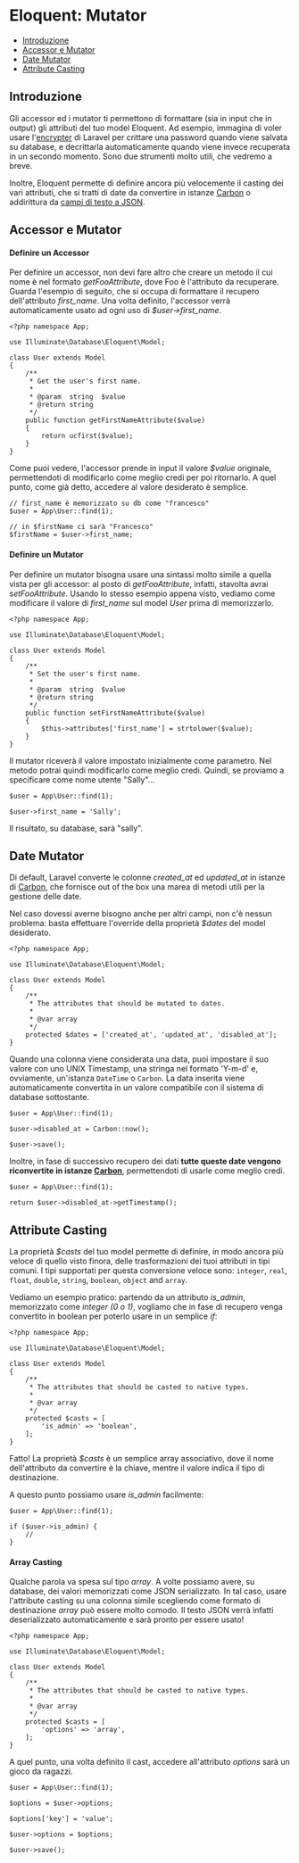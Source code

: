 # Eloquent: Mutator

- [Introduzione](#introduzione)
- [Accessor e Mutator](#accessor-mutator)
- [Date Mutator](#date-mutator)
- [Attribute Casting](#attribute-casting)

<a name="introduzione"></a>
## Introduzione

Gli accessor ed i mutator ti permettono di formattare (sia in input che in output) gli attributi del tuo model Eloquent. Ad esempio, immagina di voler usare l'[encrypter](/crittografia) di Laravel per crittare una password quando viene salvata su database, e decrittarla automaticamente quando viene invece recuperata in un secondo momento. Sono due strumenti molto utili, che vedremo a breve.

Inoltre, Eloquent permette di definire ancora più velocemente il casting dei vari attributi, che si tratti di date da convertire in istanze [Carbon](https://github.com/briannesbitt/Carbon) o addirittura da [campi di testo a JSON](#attribute-casting).

<a name="accessor-mutator"></a>
## Accessor e Mutator

#### Definire un Accessor

Per definire un accessor, non devi fare altro che creare un metodo il cui nome è nel formato _getFooAttribute_, dove Foo è l'attributo da recuperare. Guarda l'esempio di seguito, che si occupa di formattare il recupero dell'attributo *first_name*. Una volta definito, l'accessor verrà automaticamente usato ad ogni uso di *$user->first_name*.

	<?php namespace App;

	use Illuminate\Database\Eloquent\Model;

	class User extends Model
	{
		/**
		 * Get the user's first name.
		 *
		 * @param  string  $value
		 * @return string
		 */
		public function getFirstNameAttribute($value)
		{
			return ucfirst($value);
		}
	}

Come puoi vedere, l'accessor prende in input il valore _$value_ originale, permettendoti di modificarlo come meglio credi per poi ritornarlo. A quel punto, come già detto, accedere al valore desiderato è semplice.

	// first_name è memorizzato su db come "francesco"
	$user = App\User::find(1);

	// in $firstName ci sarà "Francesco"
	$firstName = $user->first_name;

#### Definire un Mutator

Per definire un mutator bisogna usare una sintassi molto simile a quella vista per gli accessor: al posto di _getFooAttribute_, infatti, stavolta avrai _setFooAttribute_. Usando lo stesso esempio appena visto, vediamo come modificare il valore di *first_name* sul model _User_ prima di memorizzarlo.

	<?php namespace App;

	use Illuminate\Database\Eloquent\Model;

	class User extends Model
	{
		/**
		 * Set the user's first name.
		 *
		 * @param  string  $value
		 * @return string
		 */
		public function setFirstNameAttribute($value)
		{
			$this->attributes['first_name'] = strtolower($value);
		}
	}

Il mutator riceverà il valore impostato inizialmente come parametro. Nel metodo potrai quindi modificarlo come meglio credi. Quindi, se proviamo a specificare come nome utente "Sally"...

	$user = App\User::find(1);

	$user->first_name = 'Sally';

Il risultato, su database, sarà "sally".

<a name="date-mutator"></a>
## Date Mutator

Di default, Laravel converte le colonne *created_at* ed *updated_at* in istanze di [Carbon](https://github.com/briannesbitt/Carbon), che fornisce out of the box una marea di metodi utili per la gestione delle date.

Nel caso dovessi averne bisogno anche per altri campi, non c'è nessun problema: basta effettuare l'override della proprietà _$dates_ del model desiderato.

	<?php namespace App;

	use Illuminate\Database\Eloquent\Model;

	class User extends Model
	{
		/**
		 * The attributes that should be mutated to dates.
		 *
		 * @var array
		 */
		protected $dates = ['created_at', 'updated_at', 'disabled_at'];
	}

Quando una colonna viene considerata una data, puoi impostare il suo valore con uno UNIX Timestamp, una stringa nel formato 'Y-m-d' e, ovviamente, un'istanza `DateTime` o `Carbon`. La data inserita viene automaticamente convertita in un valore compatibile con il sistema di database sottostante.

	$user = App\User::find(1);

	$user->disabled_at = Carbon::now();

	$user->save();

Inoltre, in fase di successivo recupero dei dati **tutte queste date vengono riconvertite in istanze [Carbon](https://github.com/briannesbitt/Carbon)**, permettendoti di usarle come meglio credi.

	$user = App\User::find(1);

	return $user->disabled_at->getTimestamp();

<a name="attribute-casting"></a>
## Attribute Casting

La proprietà _$casts_ del tuo model permette di definire, in modo ancora più veloce di quello visto finora, delle trasformazioni dei tuoi attributi in tipi comuni. I tipi supportati per questa conversione veloce sono: `integer`, `real`, `float`, `double`, `string`, `boolean`, `object` and `array`.

Vediamo un esempio pratico: partendo da un attributo *is_admin*, memorizzato come _integer (0 o 1)_, vogliamo che in fase di recupero venga convertito in boolean per poterlo usare in un semplice _if_: 

	<?php namespace App;

	use Illuminate\Database\Eloquent\Model;

	class User extends Model
	{
		/**
		 * The attributes that should be casted to native types.
		 *
		 * @var array
		 */
		protected $casts = [
			'is_admin' => 'boolean',
		];
	}

Fatto! La proprietà _$casts_ è un semplice array associativo, dove il nome dell'attributo da convertire è la chiave, mentre il valore indica il tipo di destinazione.

A questo punto possiamo usare *is_admin* facilmente:

	$user = App\User::find(1);

	if ($user->is_admin) {
		//
	}

#### Array Casting

Qualche parola va spesa sul tipo _array_. A volte possiamo avere, su database, dei valori memorizzati come JSON serializzato. In tal caso, usare l'attribute casting su una colonna simile scegliendo come formato di destinazione _array_ può essere molto comodo. Il testo JSON verrà infatti deserializzato automaticamente e sarà pronto per essere usato!

	<?php namespace App;

	use Illuminate\Database\Eloquent\Model;

	class User extends Model
	{
		/**
		 * The attributes that should be casted to native types.
		 *
		 * @var array
		 */
		protected $casts = [
			'options' => 'array',
		];
	}

A quel punto, una volta definito il cast, accedere all'attributo _options_ sarà un gioco da ragazzi.

	$user = App\User::find(1);

	$options = $user->options;

	$options['key'] = 'value';

	$user->options = $options;

	$user->save();
